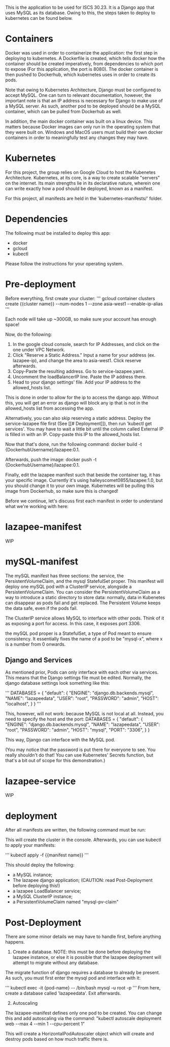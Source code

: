 This is the application to be used for ISCS 30.23. It is a Django app that uses MySQL as
its database. Owing to this, the steps taken to deploy to kubernetes can be found below.

# Containers

Docker was used in order to containerize the application: the first step in deploying to
kubernetes. A Dockerfile is created, which tells docker how the container should be
created imperatively, from dependencies to which port to expose (For this application, the
port is 8080). The docker container is then pushed to Dockerhub, which kubernetes uses in
order to create its pods.

Note that owing to Kubernetes Architecture, Django must be configured to accept MySQL. One
can turn to relevant documentation, however, the important note is that an IP address is
necessary for Django to make use of a MySQL server. As such, another pod to be deployed
should be a MySQL container, which can be pulled from Dockerhub as well.

In addition, the main docker container was built on a linux device. This matters because
Docker images can only run in the operating system that they were built on. Windows and
MacOS users must build their own docker containers in order to meaningfully test any
changes they may have.

# Kubernetes

For this project, the group relies on Google Cloud to host the Kubenetes Architecture.
Kubernetes, at its core, is a way to create scalable "servers" on the internet. Its main
strengths lie in its declarative nature, wherein one can write exactly how a pod should be
deployed, known as a manifest.

For this project, all manifests are held in the 'kubernetes-manifests/' folder.

# Dependencies

The following must be installed to deploy this app:

- docker
- gcloud
- kubectl

Please follow the instructions for your operating system.

# Pre-deployment

Before everything, first create your cluster:
'''
gcloud container clusters create {{cluster name}} --num-nodes 1 --zone asia-west1
--enable-ip-alias
'''

Each node will take up ~300GB, so make sure your account has enough space!

Now, do the following:

1. In the google cloud console, search for IP Addresses, and click on the one under VPC
   Network.
2. Click "Reserve a Static Address." Input a name for your address (ex. lazapee-ip), and
   change the area to asia-west1. Click reserve afterwards.
3. Copy-Paste the resulting address. Go to service-lazapee.yaml.
4. Uncomment the loadBalancerIP line. Paste the IP address there.
5. Head to your django settings' file. Add your IP address to the allowed_hosts list.

This is done in order to allow for the ip to access the django app. Without this, you will
get an error as django will block any ip that is not in the allowed_hosts list from
accessing the app.

Alternatively, you can also skip reserving a static address. Deploy the service-lazapee
file first (See [[# Deployment]]), then run 'kubectl get services'. You may have to wait a
little bit until the column called External IP is filled in with an IP. Copy-paste this IP
to the allowed_hosts list.

Now that that's done, run the following command:
docker build -t {DockerhubUsername}/lazapee:0.1.

Afterwards, push the image:
docker push -t {DockerhubUsername}/lazapee:0.1.

Finally, edit the lazapee manifest such that beside the container tag, it has your specific
image. Currently it's using halleyscomet0855/lazapee:1.0, but you should change it to your
own image. Kubernetes will be pulling this image from Dockerhub, so make sure this is
changed!

Before we continue, let's discuss first each manifest in order to understand what we're
working with here:

# lazapee-manifest

WIP

# mySQL-manifest

The mySQL manifest has three sections: the service, the PersistentVolumeClaim, and the
mysql StatefulSet proper. This manifest will deploy one mySQL pod with a ClusterIP
service, alongside a PersistentVolumeClaim. You can consider the PersistentVolumeClaim as
a way to introduce a static directory to store data: normally, data in Kubenetes can
disappear as pods fail and get replaced. The Persistent Volume keeps the data safe, even
if the pods fail.

The ClusterIP service allows MySQL to interface with other pods. Think of it as exposing a
port for access. In this case, it exposes port 3306.

the mySQL pod proper is a StatefulSet, a type of Pod meant to ensure consistency. It
essentially fixes the name of a pod to be "mysql-x", where x is a number from 0 onwards.

## Django and Services

As mentioned prior, Pods can only interface with each other via services. This means that
the Django settings file must be edited. Normally, the django database settings look
something like this:

'''
DATABASES = {
"default": {
"ENGINE": "django.db.backends.mysql",
"NAME": "lazapeedata",
"USER": "root",
"PASSWORD": "admin",
"HOST": "localhost",
}
}
'''

This, however, will not work: because MySQL is not local at all. Instead, you need to
specify the host and the port:
DATABASES = {
"default": {
"ENGINE": "django.db.backends.mysql",
"NAME": "lazapeedata",
"USER": "root",
"PASSWORD": "admin",
"HOST": "mysql",
"PORT": "3306",
}
}

This way, Django can interface with the MySQL pod.

(You may notice that the password is put there for everyone to see. You really shouldn't
do that! You can use Kubernetes' Secrets function, but that's a bit out of scope for this
demonstration.)

# lazapee-service

WIP

# deployment

After all manifests are written, the following command must be run:

This will create the cluster in the console. Afterwards, you can use kubectl to apply your
manifests:

'''
kubectl apply -f {{manifest name}}
'''

This should deploy the following:

- a MySQL instance;
- The lazapee django application; (CAUTION: read Post-Deployment before deploying this!)
- a lazapee LoadBalancer service;
- a MySQL ClusterIP instance;
- a PersistentVolumeClaim named "mysql-pv-claim"

# Post-Deployment

There are some minor details we may have to handle first, before anything happens.

1. Create a database.
   NOTE: this must be done before deploying the lazapee instance, or else it is possible that
   the lazapee deployment will attempt to migrate without any database.

The migrate function of django requires a database to already be present. As such, you
must first enter the mysql pod and interface with it:

'''
kubectl exec -it {pod-name} -- /bin/bash
mysql -u root -p
'''
From here, create a database called 'lazapeedata'. Exit afterwards.

2. Autoscaling

The lazapee-manifest defines only one pod to be created. You can change this and add
autoscaling via the command:
"kubectl autoscale deployment web --max 4 --min 1 --cpu-percent 1"

This will create a HorizontalPodAutoscaler object which will create and destroy pods based
on how much traffic there is.
